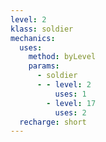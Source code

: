 ```yaml
---
level: 2
klass: soldier
mechanics:
  uses:
    method: byLevel
    params:
      - soldier
      - - level: 2
          uses: 1
        - level: 17
          uses: 2
  recharge: short
---
```

